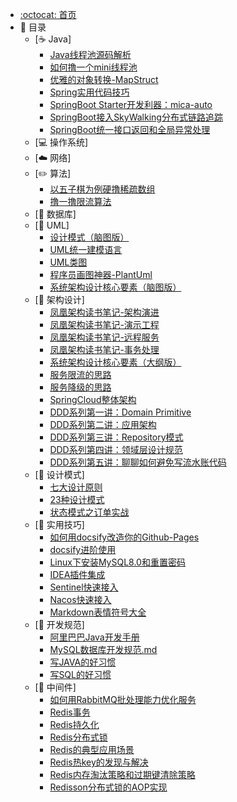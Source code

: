 - [:octocat: 首页](/README)
- :memo: 目录
    - [☕ Java]
        - [Java线程池源码解析](/Java/Java线程池源码解析.md)
        - [如何撸一个mini线程池](/Java/如何撸一个mini线程池.md)
        - [优雅的对象转换-MapStruct](/Java/优雅的对象转换-MapStruct.md)
        - [Spring实用代码技巧](/Java//Spring/Spring实用代码技巧.md)
        - [SpringBoot Starter开发利器：mica-auto](/Java//SpringBoot/mica-auto.md)
        - [SpringBoot接入SkyWalking分布式链路追踪](/Java//SpringBoot/SpringBoot接入SkyWalking分布式链路追踪.md)
        - [SpringBoot统一接口返回和全局异常处理](/Java//SpringBoot/SpringBoot统一接口返回和全局异常处理.md)
    - [💻 操作系统]
    - [☁️ 网络]
    - [✏️ 算法]
        - [以五子棋为例硬撸稀疏数组](/Algorithm/以五子棋为例硬撸稀疏数组.md)
        - [撸一撸限流算法](/Algorithm/撸一撸限流算法.md)
    - [💾 数据库]
    - [📐 UML]
        - [设计模式（脑图版）](/UML/设计模式（脑图版）.md)
        - [UML统一建模语言](/UML/UML统一建模语言.md)
        - [UML类图](/UML/UML类图.md)
        - [程序员画图神器-PlantUml](/UML/程序员画图神器-PlantUml.md)
        - [系统架构设计核心要素（脑图版）](/UML/系统架构设计核心要素（脑图版）.md)
    - [👑 架构设计]
        - [凤凰架构读书笔记-架构演进](/Architecture/凤凰架构读书笔记-架构演进.md)
        - [凤凰架构读书笔记-演示工程](/Architecture/凤凰架构读书笔记-演示工程.md)
        - [凤凰架构读书笔记-远程服务](/Architecture/凤凰架构读书笔记-远程服务.md)
        - [凤凰架构读书笔记-事务处理](/Architecture/凤凰架构读书笔记-事务处理.md)
        - [系统架构设计核心要素（大纲版）](/Architecture/系统架构设计核心要素（大纲版）.md)
        - [服务限流的思路](/Architecture/服务限流的思路.md)
        - [服务降级的思路](/Architecture/服务降级的思路.md)
        - [SpringCloud整体架构](/Architecture/SpringCloud/SpringCloud整体架构.md)
        - [DDD系列第一讲：Domain Primitive](/Architecture/DDD/DDD系列第一讲：Domain-Primitive.md)
        - [DDD系列第二讲：应用架构](/Architecture/DDD/DDD系列第二讲：应用架构.md)
        - [DDD系列第三讲：Repository模式](/Architecture/DDD/DDD系列第三讲：Repository模式.md)
        - [DDD系列第四讲：领域层设计规范](/Architecture/DDD/DDD系列第四讲：领域层设计规范.md)
        - [DDD系列第五讲：聊聊如何避免写流水账代码](/Architecture/DDD/DDD系列第五讲：聊聊如何避免写流水账代码.md)
    - [🎯 设计模式]
        - [七大设计原则](/DesignPattern/七大设计原则.md)
        - [23种设计模式](/DesignPattern/23种设计模式.md)
        - [状态模式之订单实战](/DesignPattern/状态模式之订单实战.md)
    - [🔧 实用技巧]
        - [如何用docsify改造你的Github-Pages](/Skill/如何用docsify改造你的Github-Pages.md)
        - [docsify进阶使用](/Skill/docsify进阶使用.md)
        - [Linux下安装MySQL8.0和重置密码](/Skill/Linux下安装MySQL8.0和重置密码.md)
        - [IDEA插件集成](/Skill/IDEA插件集成.md)
        - [Sentinel快速接入](/Skill/Sentinel快速接入.md)
        - [Nacos快速接入](/Skill/Nacos快速接入.md)
        - [Markdown表情符号大全](/Skill/Markdown表情符号大全.md)
    - [📘 开发规范]
        - [阿里巴巴Java开发手册](/Specification/阿里巴巴Java开发手册.md)
        - [MySQL数据库开发规范.md](/Specification/MySQL数据库开发规范.md)
        - [写JAVA的好习惯](/Specification/写JAVA的好习惯.md)
        - [写SQL的好习惯](/Specification/写SQL的好习惯.md)
    - [🚀 中间件]
        - [如何用RabbitMQ批处理能力优化服务](/Middleware/MQ/如何用RabbitMQ批处理能力优化服务.md)
        - [Redis事务](/Middleware/Redis/Redis事务.md)
        - [Redis持久化](/Middleware/Redis/Redis持久化.md)
        - [Redis分布式锁](/Middleware/Redis/Redis分布式锁.md)
        - [Redis的典型应用场景](/Middleware/Redis/Redis的应用场景.md)
        - [Redis热key的发现与解决](/Middleware/Redis/Redis热key的发现与解决.md)
        - [Redis内存淘汰策略和过期键清除策略](/Middleware/Redis/Redis内存淘汰策略和过期键清除策略.md)
        - [Redisson分布式锁的AOP实现](/Middleware/Redis/Redisson分布式锁的AOP实现.md)